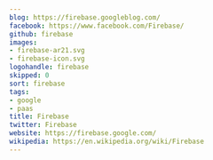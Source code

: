 ```yaml
---
blog: https://firebase.googleblog.com/
facebook: https://www.facebook.com/Firebase/
github: firebase
images:
- firebase-ar21.svg
- firebase-icon.svg
logohandle: firebase
skipped: 0
sort: firebase
tags:
- google
- paas
title: Firebase
twitter: Firebase
website: https://firebase.google.com/
wikipedia: https://en.wikipedia.org/wiki/Firebase
---
```

